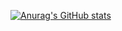 [![Anurag's GitHub stats](https://github-readme-stats.vercel.app/api?username=imgRenko)](https://github.com/anuraghazra/github-readme-stats)
